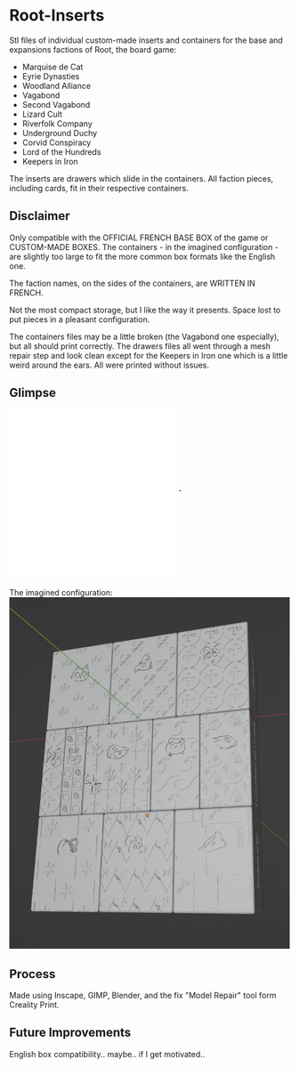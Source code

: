 # Root-Inserts

Stl files of individual custom-made inserts and containers for the base and expansions factions of Root, the board game:
- Marquise de Cat
- Eyrie Dynasties
- Woodland Alliance
- Vagabond
- Second Vagabond
- Lizard Cult
- Riverfolk Company
- Underground Duchy
- Corvid Conspiracy
- Lord of the Hundreds
- Keepers in Iron

The inserts are drawers which slide in the containers. All faction pieces, including cards, fit in their respective containers.

## Disclaimer

Only compatible with the OFFICIAL FRENCH BASE BOX of the game or CUSTOM-MADE BOXES. The containers - in the imagined configuration - are slightly too large to fit the more common box formats like the English one.

The faction names, on the sides of the containers, are WRITTEN IN FRENCH.

Not the most compact storage, but I like the way it presents. Space lost to put pieces in a pleasant configuration.

The containers files may be a little broken (the Vagabond one especially), but all should print correctly.
The drawers files all went through a mesh repair step and look clean except for the Keepers in Iron one which is a little weird around the ears. All were printed without issues.

 ## Glimpse
 
![Example of container](Stl/Containers/container-Marquise_de_Cat.stl) - ![Example of drawer](Stl/Drawers/drawer-Marquise_de_Cat.stl)

The imagined configuration:
![Bent right block](Presentation/All_containers_packed_as_intended.png)


## Process

Made using Inscape, GIMP, Blender, and the fix "Model Repair" tool form Creality Print.

## Future Improvements

English box compatibility.. maybe.. if I get motivated..
